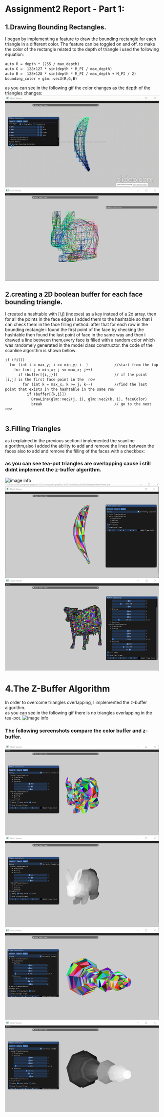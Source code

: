 # Assignment2 Report - Part 1:
## 1.Drawing Bounding Rectangles.
I began by implementing a feature to draw the bounding rectangle for each triangle in a different color.
The feature can be toggled on and off.
to make the color of the rectangle related to the depth of triangle i used the following equation:
```
auto R = depth * (255 / max_depth)
auto G =  128+127 * sin(depth * M_PI / max_depth)
auto B =  128+128 * sin(depth * M_PI / max_depth + M_PI / 2)
bounding_color = glm::vec3(R,G,B)
```
as you can see in the following gif the color changes as the depth of the triangles changes:
![image info](./images/Assignment2_part1_bounding_rectangle_demo.gif)
![image info](./images/Assignment2_part1_bounding_rectangle.png)
## 2.creating a 2D boolean buffer for each face bounding triangle.
I created a hashtable  with [i,j] (indexes) as a key instead of a 2d array. then  for all the points in the face edges
i added them to the hashtable so  that i can check them in the face filling method. after that for each row in
the bounding rectangle i found the first point of the face by checking the hashtable then found the last point of face in the same way and then i drawed
a line between them,every face is filled with a random color which was randomely generated in the model class constructor. the code of the scanline algorithm is shown bellow:
```
if (fill)
  for (int i = max_y; i >= min_y; i--)            //start from the top 
    for (int j = min_x; j <= max_x; j++)         
	  if (buffer[{i,j}])                          // if the point [i,j] is the first face point in the  row 
	    for (int k = max_x; k >= j; k--)          //find the last point that exists in the hashtable in the same row
		  if (buffer[{k,i}])               
		    DrawLine(glm::vec2(j, i), glm::vec2(k, i), faceColor)
			break                                 // go to the next row
	
```

## 3.Filling Triangles
as i explained in the previous section i implemented the scanline algorithm,also i added the ability to add and remove the lines between the faces also to add and remove the filling of the faces with a checkbox:
### as you can see tea-pot triangles are overlapping cause i still didnt implement the z-buffer algorithm.
![image info](./images/Assignment2_part1_teapot_filling.gif)
![image info](./images/Assignment2_part1_face_filling1.png)
![image info](./images/Assignment2_part1_face_filling2.png)

# 4.The Z-Buffer Algorithm
In order to overcome triangles overlapping, I implemented the z-buffer algorithm.\
as you can see in the following gif  there is no  triangles overlapping in the tea-pot.
![image info](./images/Assignment2_part1_teapot_z_buffer.gif)
### The following screenshots compare the color buffer and z-buffer.
![image info](./images/Assignment2_part1_rabbit_color.png)
![image info](./images/Assignment2_part1_rabbit_gray.png)
![image info](./images/Assignment2_part1_bishop_color.png)
![image info](./images/Assignment2_part1_bishop_gray.png)



	